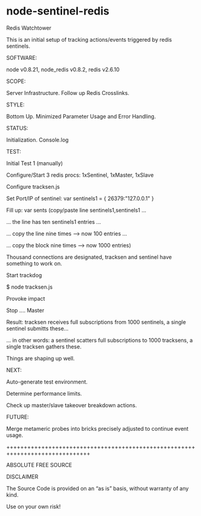 node-sentinel-redis
===================

Redis Watchtower

This is an initial setup of tracking actions/events triggered by redis sentinels.

SOFTWARE:

node v0.8.21, node_redis v0.8.2, redis v2.6.10

SCOPE:

Server Infrastructure. Follow up Redis Crosslinks.

STYLE:

Bottom Up. Minimized Parameter Usage and Error Handling. 

STATUS:

Initialization. Console.log

TEST:

Initial Test 1 (manually)

Configure/Start 3 redis procs: 1xSentinel, 1xMaster, 1xSlave

Configure tracksen.js

   Set Port/IP of sentinel: var sentinels1 = { 26379:"127.0.0.1" }

   Fill up: var sents (copy/paste line sentinels1,sentinels1 ...

   ... the line has ten sentinels1 entries ...

   ... copy the line nine times --> now 100 entries ...

   ... copy the block nine times --> now 1000 entries)

Thousand connections are designated, tracksen and sentinel have something to work on.
  
Start trackdog

$ node tracksen.js

Provoke impact

Stop .... Master

Result: tracksen receives full subscriptions from 1000 sentinels, a single sentinel submitts these...

... in other words: a sentinel scatters full subscriptions to 1000 tracksens, a single tracksen gathers these.

Things are shaping up well.

NEXT:

Auto-generate test environment.

Determine performance limits.

Check up master/slave takeover breakdown actions.

FUTURE:

Merge metameric probes into bricks precisely adjusted to continue event usage.


++++++++++++++++++++++++++++++++++++++++++++++++++++++++++++++++++++++++++++++

ABSOLUTE FREE SOURCE 

DISCLAIMER

The Source Code is provided on an “as is” basis, without warranty of any kind.

Use on your own risk!

